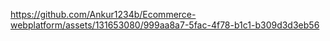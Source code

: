 
https://github.com/Ankur1234b/Ecommerce-webplatform/assets/131653080/999aa8a7-5fac-4f78-b1c1-b309d3d3eb56


